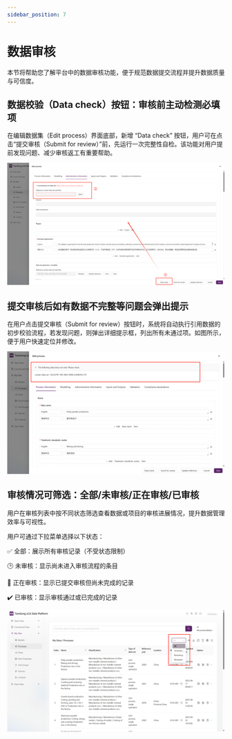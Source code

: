 ```yaml
---
sidebar_position: 7
---
```


# 数据审核

本节将帮助您了解平台中的数据审核功能，便于规范数据提交流程并提升数据质量与可信度。

## 数据校验（Data check）按钮：审核前主动检测必填项

在编辑数据集（Edit process）界面底部，新增 “Data check” 按钮，用户可在点击“提交审核（Submit for review）”前，先运行一次完整性自检。该功能对用户提前发现问题、减少审核返工有重要帮助。

![替代文字](img/data-check.png)

## 提交审核后如有数据不完整等问题会弹出提示

在用户点击提交审核（Submit for review）按钮时，系统将自动执行引用数据的初步校验流程，若发现问题，则弹出详细提示框，列出所有未通过项。如图所示，便于用户快速定位并修改。

![替代文字](img/data-problem.png)

## 审核情况可筛选：全部/未审核/正在审核/已审核

用户在审核列表中按不同状态筛选查看数据或项目的审核进展情况，提升数据管理效率与可视性。

用户可通过下拉菜单选择以下状态：

✅ 全部：展示所有审核记录（不受状态限制）

🕒 未审核：显示尚未进入审核流程的条目

🔄 正在审核：显示已提交审核但尚未完成的记录

✔️ 已审核：显示审核通过或已完成的记录

![替代文字](img/review-status.png)
